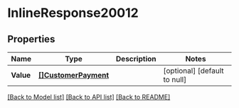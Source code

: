 # InlineResponse20012

## Properties
Name | Type | Description | Notes
------------ | ------------- | ------------- | -------------
**Value** | [**[]CustomerPayment**](customerPayment.md) |  | [optional] [default to null]

[[Back to Model list]](../README.md#documentation-for-models) [[Back to API list]](../README.md#documentation-for-api-endpoints) [[Back to README]](../README.md)


